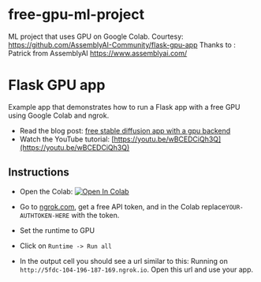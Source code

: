 # free-gpu-ml-project
ML project that uses GPU on Google Colab.
Courtesy: https://github.com/AssemblyAI-Community/flask-gpu-app
Thanks to : Patrick from AssemblyAI https://www.assemblyai.com/

# Flask GPU app

Example app that demonstrates how to run a Flask app with a free GPU using Google Colab and ngrok.

- Read the blog post: [free stable diffusion app with a gpu backend](https://www.assemblyai.com/blog/build-a-free-stable-diffusion-app-with-a-gpu-backend/)
- Watch the YouTube tutorial: [https://youtu.be/wBCEDCiQh3Q](https://youtu.be/wBCEDCiQh3Q)

## Instructions

- Open the Colab: [![Open In Colab](https://colab.research.google.com/assets/colab-badge.svg)](https://colab.research.google.com/github/aadicodes/flask-gpu-app/blob/main/notebook.ipynb)


- Go to [ngrok.com](ngrok.com), get a free API token, and in the Colab replace`YOUR-AUTHTOKEN-HERE` with the token.

- Set the runtime to GPU

- Click on `Runtime -> Run all`

- In the output cell you should see a url similar to this: Running on `http://5fdc-104-196-187-169.ngrok.io`. Open this url and use your app.

